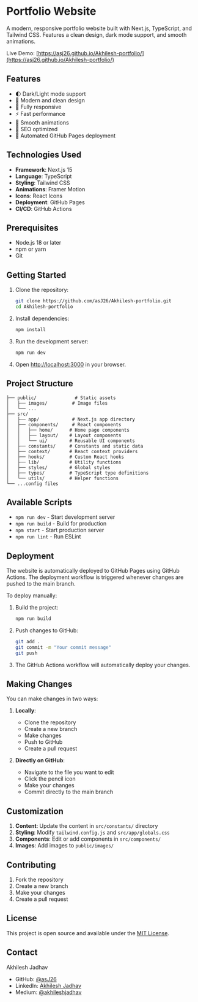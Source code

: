 # Portfolio Website

A modern, responsive portfolio website built with Next.js, TypeScript, and Tailwind CSS. Features a clean design, dark mode support, and smooth animations.

Live Demo: [https://asj26.github.io/Akhilesh-portfolio/](https://asj26.github.io/Akhilesh-portfolio/)

## Features

- 🌓 Dark/Light mode support
- 🎨 Modern and clean design
- 📱 Fully responsive
- ⚡ Fast performance
- 🔄 Smooth animations
- 🎯 SEO optimized
- 🚀 Automated GitHub Pages deployment

## Technologies Used

- **Framework**: Next.js 15
- **Language**: TypeScript
- **Styling**: Tailwind CSS
- **Animations**: Framer Motion
- **Icons**: React Icons
- **Deployment**: GitHub Pages
- **CI/CD**: GitHub Actions

## Prerequisites

- Node.js 18 or later
- npm or yarn
- Git

## Getting Started

1. Clone the repository:
   ```bash
   git clone https://github.com/asJ26/Akhilesh-portfolio.git
   cd Akhilesh-portfolio
   ```

2. Install dependencies:
   ```bash
   npm install
   ```

3. Run the development server:
   ```bash
   npm run dev
   ```

4. Open [http://localhost:3000](http://localhost:3000) in your browser.

## Project Structure

```
├── public/              # Static assets
│   ├── images/         # Image files
│   └── ...
├── src/
│   ├── app/            # Next.js app directory
│   ├── components/     # React components
│   │   ├── home/      # Home page components
│   │   ├── layout/    # Layout components
│   │   └── ui/        # Reusable UI components
│   ├── constants/     # Constants and static data
│   ├── context/       # React context providers
│   ├── hooks/         # Custom React hooks
│   ├── lib/           # Utility functions
│   ├── styles/        # Global styles
│   ├── types/         # TypeScript type definitions
│   └── utils/         # Helper functions
└── ...config files
```

## Available Scripts

- `npm run dev` - Start development server
- `npm run build` - Build for production
- `npm start` - Start production server
- `npm run lint` - Run ESLint

## Deployment

The website is automatically deployed to GitHub Pages using GitHub Actions. The deployment workflow is triggered whenever changes are pushed to the main branch.

To deploy manually:

1. Build the project:
   ```bash
   npm run build
   ```

2. Push changes to GitHub:
   ```bash
   git add .
   git commit -m "Your commit message"
   git push
   ```

3. The GitHub Actions workflow will automatically deploy your changes.

## Making Changes

You can make changes in two ways:

1. **Locally**:
   - Clone the repository
   - Create a new branch
   - Make changes
   - Push to GitHub
   - Create a pull request

2. **Directly on GitHub**:
   - Navigate to the file you want to edit
   - Click the pencil icon
   - Make your changes
   - Commit directly to the main branch

## Customization

1. **Content**: Update the content in `src/constants/` directory
2. **Styling**: Modify `tailwind.config.js` and `src/app/globals.css`
3. **Components**: Edit or add components in `src/components/`
4. **Images**: Add images to `public/images/`

## Contributing

1. Fork the repository
2. Create a new branch
3. Make your changes
4. Create a pull request

## License

This project is open source and available under the [MIT License](LICENSE).

## Contact

Akhilesh Jadhav
- GitHub: [@asJ26](https://github.com/asJ26)
- LinkedIn: [Akhilesh Jadhav]([https://www.linkedin.com/in/akhilesh-jadhav-data/](https://www.linkedin.com/in/akhilesh-s-jadhav/))
- Medium: [@akhileshjadhav]([https://medium.com/@akhileshjadhav](https://medium.com/@akhileshjadhav26))

